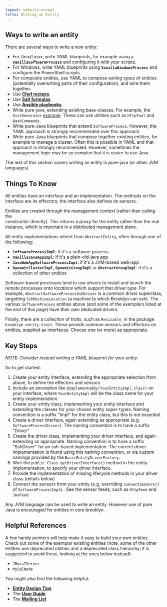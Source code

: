 ```yaml
---
layout: website-normal
title: Writing an Entity
---
```


## Ways to write an entity

There are several ways to write a new entity:

* For Unix/Linux, write YAML blueprints, for example using a **`VanillaSoftwareProcess`** and 
  configuring it with your scripts.
* For Windows, write YAML blueprints using **`VanillaWindowsProcess`** and configure the PowerShell
  scripts.
* For composite entities, use YAML to compose exiting types of entities (potentially overwriting
  parts of their configuration), and wire them together.
* Use **[Chef recipes](/guide/blueprints/chef)**.
* Use **[Salt formulas](/guide/blueprints/salt)**.
* Use **[Ansible playbooks](/guide/blueprints/ansible)**.
* Write pure-java, extending existing base-classes. For example, the `GistGenerator` 
  [example](defining-and-deploying). These can use utilities such as `HttpTool` and 
  `BashCommands`.
* Write pure-Java blueprints that extend `SoftwareProcess`. However, the YAML approach is strongly
  recommended over this approach.
* Write pure-Java blueprints that compose together existing entities, for example to manage
  a cluster. Often this is possible in YAML and that approach is strongly recommended. However,
  sometimes the management logic may be so complex that it is easier to use Java.

The rest of this section covers writing an entity in pure-java (or other JVM languages).


## Things To Know

All entities have an interface and an implementation. The methods on the interface 
are its effectors; the interface also defines its sensors.

Entities are created through the management context (rather than calling the  
constructor directly). This returns a proxy for the entity rather than the real 
instance, which is important in a distributed management plane.

All entity implementations inherit from `AbstractEntity`, often through one of the following:

* **`SoftwareProcessImpl`**:  if it's a software process
* **`VanillaJavaAppImpl`**:  if it's a plain-old-java app
* **`JavaWebAppSoftwareProcessImpl`**:  if it's a JVM-based web-app
* **`DynamicClusterImpl`**, **`DynamicGroupImpl`** or **`AbstractGroupImpl`**:  if it's a collection of other entities

Software-based processes tend to use *drivers* to install and
launch the remote processes onto *locations* which support that driver type.
For example, `AbstractSoftwareProcessSshDriver` is a common driver superclass,
targetting `SshMachineLocation` (a machine to which Brooklyn can ssh).
The various `SoftwareProcess` entities above (and some of the exemplars 
listed at the end of this page) have their own dedicated drivers.

Finally, there are a collection of *traits*, such as `Resizable`, 
in the package ``brooklyn.entity.trait``. These provide common
sensors and effectors on entities, supplied as interfaces.
Choose one (or more) as appropriate.



## Key Steps

*NOTE: Consider instead writing a YAML blueprint for your entity.*

So to get started:

1. Create your entity interface, extending the appropriate selection from above,
   to define the effectors and sensors.
2. Include an annotation like `@ImplementedBy(YourEntityImpl.class)` on your interface,
   where `YourEntityImpl` will be the class name for your entity implementation.
3. Create your entity class, implementing your entity interface and extending the 
   classes for your chosen entity super-types. Naming convention is a suffix "Impl"
   for the entity class, but this is not essential.
4. Create a driver interface, again extending as appropriate (e.g. `SoftwareProcessDriver`).
   The naming convention is to have a suffix "Driver". 
5. Create the driver class, implementing your driver interface, and again extending as appropriate.
   Naming convention is to have a suffix "SshDriver" for an ssh-based implementation.
   The correct driver implementation is found using this naming convention, or via custom
   namings provided by the `BasicEntityDriverFactory`.
6. Wire the `public Class getDriverInterface()` method in the entity implementation, to specify
   your driver interface.
7. Provide the implementation of missing lifecycle methods in your driver class (details below)
8. Connect the sensors from your entity (e.g. overriding `connectSensors()` of `SoftwareProcessImpl`)..
   See the sensor feeds, such as `HttpFeed` and `JmxFeed`.

Any JVM language can be used to write an entity. However use of pure Java is encouraged for
entities in core brooklyn. 


## Helpful References

A few handy pointers will help make it easy to build your own entities.
Check out some of the exemplar existing entities
(note, some of the other entities use deprecated utilities and a deprecated class 
hierarchy; it is suggested to avoid these, looking at the ones below instead):

* `JBoss7Server`
* `MySqlNode`

You might also find the following helpful:

* **[Entity Design Tips](/guide/dev/tips#EntityDesign)**
* The **[User Guide](/guide)**
* The **[Mailing List](https://mail-archives.apache.org/mod_mbox/brooklyn-dev/)**
